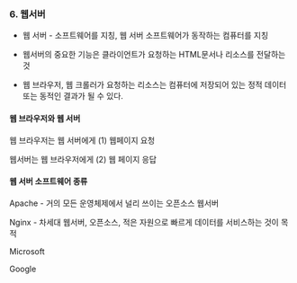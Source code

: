 ### 6. 웹서버

* 웹 서버 - 소프트웨어를 지칭, 웹 서버 소프트웨어가 동작하는 컴퓨터를 지칭

* 웹서버의 중요한 기능은 클라이언트가 요청하는 HTML문서나 리소스를 전달하는 것

* 웹 브라우저, 웹 크롤러가 요청하는 리소스는 컴퓨터에 저장되어 있는 정적 데이터 또는 동적인 결과가 될 수 있다.

   

#### 웹 브라우저와 웹 서버

웹 브라우저는 웹 서버에게 (1) 웹페이지 요청

웹서버는 웹 브라우저에게 (2) 웹 페이지 응답



#### 웹 서버 소프트웨어 종류

Apache - 거의 모든 운영체제에서 널리 쓰이는 오픈소스 웹서버

Nginx - 차세대 웹서버, 오픈소스, 적은 자원으로 빠르게 데이터를 서비스하는 것이 목적

Microsoft

Google

